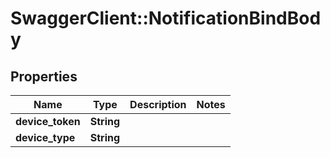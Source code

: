 # SwaggerClient::NotificationBindBody

## Properties
Name | Type | Description | Notes
------------ | ------------- | ------------- | -------------
**device_token** | **String** |  | 
**device_type** | **String** |  | 

